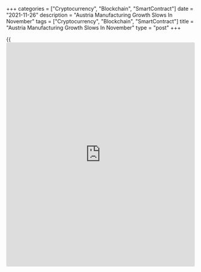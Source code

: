 +++
categories = ["Cryptocurrency", "Blockchain", "SmartContract"]
date = "2021-11-26"
description = "Austria Manufacturing Growth Slows In November"
tags = ["Cryptocurrency", "Blockchain", "SmartContract"]
title = "Austria Manufacturing Growth Slows In November"
type = "post"
+++

{{<iframe id="large-banner" src="https://www.bounty.group/#slide=24.0" width="100%" height="600" scrolling="no" style="border: 0px solid rgb(216, 221, 230); border-radius: 3px;">}}

Austria's manufacturing sector growth weakened for the fourth time in
five months in November,but remained robust, survey results from IHS
Markit showed on Friday.

The UniCredit Bank Austria manufacturing Purchasing Managers' Index
declined to 58.1 in November from 60.6 in October. A reading above 50.0
indicates expansion in the sector.

Output and new orders sub-components weakened in November.

The degree of optimism weakened for the third month in a row to the
lowest since the penultimate month of 2020, while manufacturers remained
hopeful for the next 12 months.

Lead time lengthened on raw materials and intermediate products in
November.

On the price front, overall input prices increased in November with the
rate of inflation fastest on record. Output costs decreased to the
lowest in three months.

Growth in purchasing activity eased to the lowest in nine months in
November and stocks of finished goods increased.

Job creation declined to the weakest since July and was the fastest
recorded since the survey began in October 1998. Backlogs of work rose
for the seventeenth month in a row.

For comments and feedback [contact](https://www.playgroundfx.com/contact/): editorial@rtt[news](https://www.letsplayfx.com/blog/forex-news-website/).com

[Economic News][1]

 **What parts of the world are seeing the best (and worst) economic
performances lately? Click[here][2] to check out our [Econ Scorecard][2]
and find out! See up-to-the-moment [ranking](https://www.playgroundfx.com/blog/crypto-exchange-ranking/)s for the best and worst
performers in [GDP][3], [unemployment rate][4], [inflation][5] and much
more.**

   1. www.rtt[news](https://www.letsplayfx.com/blog/forex-news-website/).com/Content/EconomicNews.aspx
   2. www.rtt[news](https://www.letsplayfx.com/blog/forex-news-website/).com/economic-scorecard/world-rank/unemployment-rate/highest-performance.aspx
   3. www.rtt[news](https://www.letsplayfx.com/blog/forex-news-website/).com/economic-scorecard/world-rank/GDP/highest-performance.aspx
   4. www.rtt[news](https://www.letsplayfx.com/blog/forex-news-website/).com/economic-scorecard/world-rank/unemployment-rate/lowest-performance.aspx
   5. www.rtt[news](https://www.letsplayfx.com/blog/forex-news-website/).com/economic-scorecard/world-rank/CPI/highest-performance.aspx